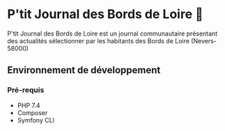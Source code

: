 # P'tit Journal des Bords de Loire 📰

P'tit Journal des Bords de Loire est un journal communautaire présentant des actualités sélectionner par les habitants des Bords de Loire (Nevers-58000)

## Environnement de développement

### Pré-requis

* PHP 7.4
* Composer
* Symfony CLI